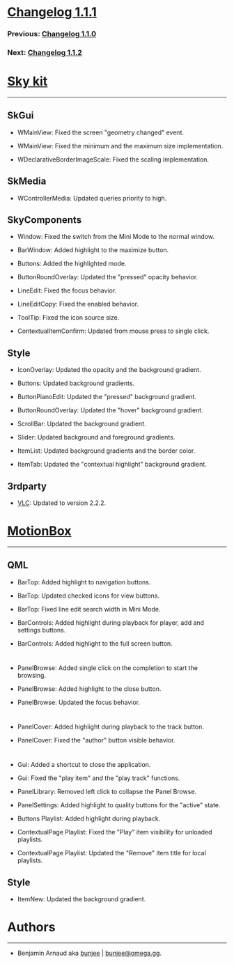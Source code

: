 # [Changelog 1.1.1](https://omega.gg/MotionBox/changes/1.1.1.html)

### Previous: [Changelog 1.1.0](1.1.0.html)

### Next: [Changelog 1.1.2](1.1.2.html)

# [Sky kit](https://omega.gg/Sky)
---

## SkGui

- WMainView: Fixed the screen "geometry changed" event.

- WMainView: Fixed the minimum and the maximum size implementation.

- WDeclarativeBorderImageScale: Fixed the scaling implementation.


## SkMedia

- WControllerMedia: Updated queries priority to high.


## SkyComponents

- Window: Fixed the switch from the Mini Mode to the normal window.

- BarWindow: Added highlight to the maximize button.

- Buttons: Added the highlighted mode.

- ButtonRoundOverlay: Updated the "pressed" opacity behavior.

- LineEdit: Fixed the focus behavior.

- LineEditCopy: Fixed the enabled behavior.

- ToolTip: Fixed the icon source size.

- ContextualItemConfirm: Updated from mouse press to single click.


## Style

- IconOverlay: Updated the opacity and the background gradient.

- Buttons: Updated background gradients.

- ButtonPianoEdit: Updated the "pressed" background gradient.

- ButtonRoundOverlay: Updated the "hover" background gradient.

- ScrollBar: Updated the background gradient.

- Slider: Updated background and foreground gradients.

- ItemList: Updated background gradients and the border color.

- ItemTab: Updated the "contextual highlight" background gradient.


## 3rdparty

- [VLC](https://github.com/videolan/vlc): Updated to version 2.2.2.


# [MotionBox](https://omega.gg/MotionBox)
---

## QML

- BarTop: Added highlight to navigation buttons.

- BarTop: Updated checked icons for view buttons.

- BarTop: Fixed line edit search width in Mini Mode.

- BarControls: Added highlight during playback for player, add and settings buttons.

- BarControls: Added highlight to the full screen button.

#

- PanelBrowse: Added single click on the completion to start the browsing.

- PanelBrowse: Added highlight to the close button.

- PanelBrowse: Updated the focus behavior.

#

- PanelCover: Added highlight during playback to the track button.

- PanelCover: Fixed the "author" button visible behavior.

#

- Gui: Added a shortcut to close the application.

- Gui: Fixed the "play item" and the "play track" functions.

- PanelLibrary: Removed left click to collapse the Panel Browse.

- PanelSettings: Added highlight to quality buttons for the "active" state.

- Buttons Playlist: Added highlight during playback.

- ContextualPage Playlist: Fixed the "Play" item visibility for unloaded playlists.

- ContextualPage Playlist: Updated the "Remove" item title for local playlists.


## Style

- ItemNew: Updated the background gradient.


# Authors
---

- Benjamin Arnaud aka [bunjee](https://bunjee.me) | <bunjee@omega.gg>.
